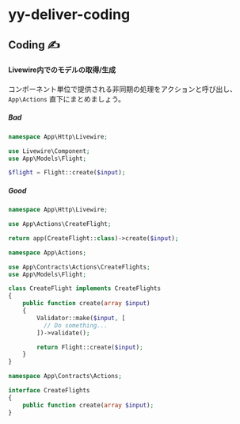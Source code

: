 # yy-deliver-coding

## Coding ✍️

#### Livewire内でのモデルの取得/生成
コンポーネント単位で提供される非同期の処理をアクションと呼び出し、 `App\Actions` 直下にまとめましょう。

##### Bad

```PHP
namespace App\Http\Livewire;

use Livewire\Component;
use App\Models\Flight;

$flight = Flight::create($input);
```

##### Good
```PHP
namespace App\Http\Livewire;

use App\Actions\CreateFlight;

return app(CreateFlight::class)->create($input);
```


```PHP
namespace App\Actions;

use App\Contracts\Actions\CreateFlights;
use App\Models\Flight;

class CreateFlight implements CreateFlights
{
    public function create(array $input)
    {
        Validator::make($input, [
          // Do something...
        ])->validate();

        return Flight::create($input);
    }
}
```


```PHP
namespace App\Contracts\Actions;

interface CreateFlights
{
    public function create(array $input);
}
```
